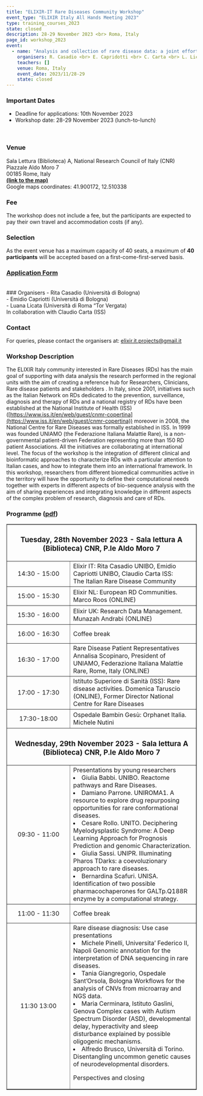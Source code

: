 ```yaml
---
title: "ELIXIR-IT Rare Diseases Community Workshop"
event_type: "ELIXIR Italy All Hands Meeting 2023"
type: training_courses_2023
state: closed
description: 28-29 November 2023 <br> Roma, Italy
page_id: workshop_2023
event:
  - name: "Analysis and collection of rare disease data: a joint effort of biomedical and bioinformatics research communities."
    organisers: R. Casadio <br> E. Capridotti <br> C. Carta <br> L. Licata
    teachers: []
    venue: Roma, Italy
    event_date: 2023/11/28-29
    state: closed
---
```


### Important Dates
- Deadline for applications: 10th November 2023
- Workshop date: 28-29 November 2023 (lunch-to-lunch) 
<br>

### Venue
Sala Lettura (Biblioteca) A, National Research Council of Italy (CNR) <br>
Piazzale Aldo Moro 7 <br>
00185 Rome, Italy <br>
[**(link to the map)**](https://maps.app.goo.gl/MeuNCHyW3W7NKnP86) <br>
Google maps coordinates: 41.900172, 12.510338
<br>

### Fee
The workshop does not include a fee, but the participants are expected to pay their own 
travel and accommodation costs (if any).
<br>

### Selection
As the event venue has a maximum capacity of 40 seats, a maximum of **40 participants** will be accepted based on a first-come-first-served basis. 
<br>
### [Application Form](https://forms.gle/T6zkvhMEtHVvgyKA9)
<br>
### Organisers
- Rita Casadio (Università di Bologna) <br>
- Emidio Capriotti (Università di Bologna) <br>
- Luana Licata (Università di Roma “Tor Vergata)
<br>
In collaboration with Claudio Carta (ISS) <br>

### Contact 
For queries, please contact the organisers at: [elixir.it.projects@gmail.it](mailto:elixir.it.projects@gmail.it)
<br>

### Workshop Description 
The ELIXIR Italy community interested in Rare Diseases (RDs) has the main goal of supporting with data analysis the research performed in the regional units with the aim of creating a reference hub for Researchers, Clinicians, Rare disease patients and stakeholders . In Italy, since 2001, initiatives such as the Italian Network on RDs dedicated to the prevention, surveillance, diagnosis and therapy of RDs and a national registry of RDs have been established at the National Institute of Health (ISS) ([https://www.iss.it/en/web/guest/cnmr-copertina](https://www.iss.it/en/web/guest/cnmr-copertina)) moreover in 2008, the National Centre for Rare Diseases was formally established in  ISS. In 1999 was founded UNIAMO (the Federazione Italiana Malattie Rare), is a non-governmental patient-driven Federation representing more than 150  RD patient Associations. All the initiatives are collaborating at international level. The focus of the workshop is the integration of different clinical and bioinformatic approaches to characterize RDs with a particular attention to Italian cases, and how to integrate them into an international framework. In this workshop, researchers from different biomedical communities active in the territory will have the opportunity to define their computational needs together with experts in different aspects of bio-sequence analysis with the aim of sharing experiences and integrating knowledge in different aspects of the complex problem of research, diagnosis and care of RDs.
<br>



### Programme (<a href="https://elixir-iib-training.github.io/website/miscellaneous/programma_finale_workshop_RD-AHM_ELIXIR-IT.pdf" target="_black">pdf</a>)


<table border="1" width="700">
  <tr>
    <td colspan="4" align="center"><h3>Tuesday, 28th November 2023 - Sala lettura A (Biblioteca) CNR, P.le Aldo Moro 7</h3></td>
  </tr>
  <tr>
    <td height="50" width="100" align=center>14:30 - 15:00</td>
    <td height="50" >Elixir IT: Rita Casadio UNIBO, Emidio Capriotti UNIBO, Claudio Carta ISS:<br>
The Italian Rare Disease Community</td>
    
  </tr>
  <tr>
    <td height="50" width="150" align=center>15:00 - 15:30</td>
    <td height="50" >Elixir NL: European RD Communities. Marco Roos (ONLINE)</td>
   </tr>
     <tr>
    <td height="50" width="150" align=center>15:30 - 16:00</td>
    <td height="50" >Elixir UK: Research Data Management. Munazah Andrabi (ONLINE)</td>
   </tr>
  <tr>
   <td height="50" width="150" align=center>16:00 - 16:30</td>
    <td colspan="3" height="50">Coffee break</td>
     </tr>

  <tr>
    <td height="50" width="150" align=center>16:30 - 17:00</td>
    <td height="50" >Rare Disease Patient Representatives<br>
Annalisa Scopinaro, President of UNIAMO, Federazione Italiana Malattie Rare, Rome, Italy (ONLINE)</td>
    </tr>
      <tr>
    <td height="50" width="150" align=center>17:00 - 17:30</td>
    <td height="50" >Istituto Superiore di Sanità (ISS): Rare disease activities. Domenica Taruscio (ONLINE), Former Director National Centre for Rare Diseases</td>
    </tr>
  <tr>
    <td height="50" width="150" align=center>17:30-18:00</td>
    <td height="50">Ospedale Bambin Gesù: Orphanet Italia. Michele Nutini</td>
    </tr>
  <tr>
   <td colspan="4" align=center><h3>Wednesday, 29th November 2023 -  Sala lettura A (Biblioteca) CNR, P.le Aldo Moro 7</h3></td>
  </tr>
  <tr>
   <td height="50" width="150" align=center>09:30 - 11:00</td>
   <td height="50">Presentations by young researchers<br>
     <li>Giulia Babbi. UNIBO. Reactome pathways and Rare Diseases.</li>
  <li>Damiano Parrone. UNIROMA1. A resource to explore drug repurposing opportunities for rare conformational diseases.</li>
  <li>Cesare Rollo. UNITO. Deciphering Myelodysplastic Syndrome: A Deep Learning Approach for Prognosis Prediction and genomic Characterization.</li>
  <li>Giulia Sassi. UNIPR. Illuminating Pharos TDarks: a coevoluzionary approach to rare diseases.</li>
  <li>Bernardina Scafuri. UNISA. Identification of two possible pharmacochaperones for GALTp.Q188R enzyme by a computational strategy.</li>


</td>
  </tr>

   <tr>
    <td height="50" width="150" align=center>11:00 - 11:30</td>
    <td colspan="3" height="50" > Coffee break</td>
   </tr>
  <tr>
    <td height="50" width="150" align=center>11:30 13:00</td>
    <td height="50" >Rare disease diagnosis: Use case presentations 

  <li>Michele Pinelli, Universita’ Federico II, Napoli
Genomic annotation for the interpretation of DNA sequencing in rare diseases.</li>
  <li>Tania Giangregorio, Ospedale Sant’Orsola, Bologna
Workflows for the analysis of CNVs from microarray and NGS data.</li>
  <li>Maria Cerminara, Istituto Gaslini, Genova
Complex cases with Autism Spectrum Disorder (ASD), developmental delay, hyperactivity and sleep disturbance explained by possible oligogenic mechanisms.</li>
  <li>Alfredo Brusco, Università di Torino.
Disentangling uncommon genetic causes of neurodevelopmental disorders.</li>

Perspectives and closing

</td>

  </tr>
</table>
